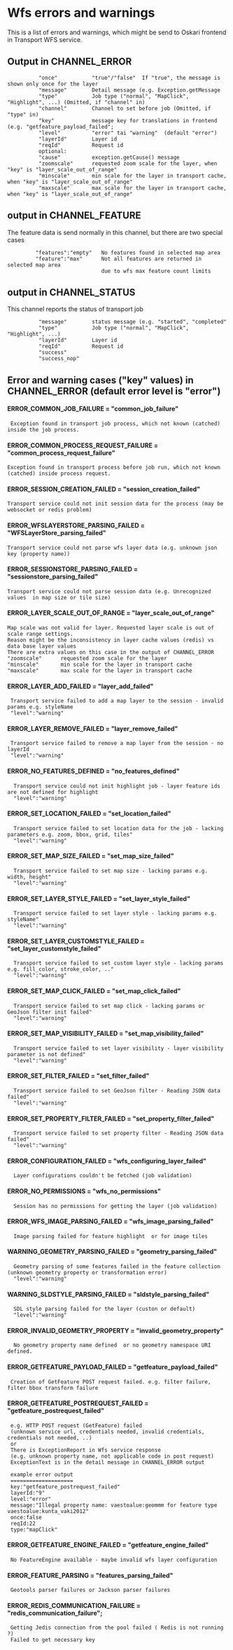 # Wfs errors and warnings

 This is a list of errors and warnings, which might be send to Oskari frontend in Transport WFS service.

## Output in CHANNEL_ERROR

              "once"           "true"/"false"  If "true", the message is shown only once for the layer
              "message"        Detail message (e.g. Exception.getMessage
              "type"           Job type ("normal", "MapClick", "Highlight", ...) (Omitted, if "channel" in)
              "channel"        Channel to set before job (Omitted, if "type" in)
              "key"            message key for translations in frontend (e.g. "getfeature_payload_failed";
              "level"          "error" tai "warning"  (default "error")
              "layerId"        Layer id
              "reqId"          Request id
              optional:
              "cause"          exception.getCause() message
              "zoomscale"      requested zoom scale for the layer, when "key" is "layer_scale_out_of_range"
              "minscale"       min scale for the layer in transport cache, when "key" is "layer_scale_out_of_range"
              "maxscale"       max scale for the layer in transport cache, when "key" is "layer_scale_out_of_range"

##  output in CHANNEL_FEATURE

The feature data is send normally in this channel, but there are two special cases

             "features":"empty"   No features found in selected map area
             "feature":"max"      Not all features are returned in selected map area
                                  due to wfs max feature count limits

##  output in CHANNEL_STATUS

This channel reports the status of transport job

              "message"        status message (e.g. "started", "completed"
              "type"           Job type ("normal", "MapClick", "Highlight", ...)
              "layerId"        Layer id
              "reqId"          Request id
              "success"
              "success_nop"

## Error and warning cases ("key" values) in CHANNEL_ERROR (default error level is "error")

#### ERROR_COMMON_JOB_FAILURE = "common_job_failure"

     Exception found in transport job process, which not known (catched) inside the job process.

#### ERROR_COMMON_PROCESS_REQUEST_FAILURE = "common_process_request_failure"

    Exception found in transport process before job run, which not known (catched) inside process request.

#### ERROR_SESSION_CREATION_FAILED = "session_creation_failed"

    Transport service could not init session data for the process (may be websocket or redis problem)

#### ERROR_WFSLAYERSTORE_PARSING_FAILED = "WFSLayerStore_parsing_failed"

    Transport service could not parse wfs layer data (e.g. unknown json key (property name))

#### ERROR_SESSIONSTORE_PARSING_FAILED = "sessionstore_parsing_failed"

    Transport service could not parse session data (e.g. Unrecognized values  in map size or tile size)

#### ERROR_LAYER_SCALE_OUT_OF_RANGE = "layer_scale_out_of_range"

    Map scale was not valid for layer. Requested layer scale is out of scale range settings.
    Reason might be the inconsistency in layer cache values (redis) vs data base layer values
    There are extra values on this case in the output of CHANNEL_ERROR
    "zoomscale"      requested zoom scale for the layer
    "minscale"       min scale for the layer in transport cache
    "maxscale"       max scale for the layer in transport cache

#### ERROR_LAYER_ADD_FAILED = "layer_add_failed"

     Transport service failed to add a map layer to the session - invalid params e.g. styleName
     "level":"warning"


#### ERROR_LAYER_REMOVE_FAILED = "layer_remove_failed"

     Transport service failed to remove a map layer from the session - no layerId
     "level":"warning"

#### ERROR_NO_FEATURES_DEFINED = "no_features_defined"

      Transport service could not init highlight job - layer feature ids are not defined for highlight
      "level":"warning"

#### ERROR_SET_LOCATION_FAILED = "set_location_failed"

      Transport service failed to set location data for the job - lacking parameters e.g. zoom, bbox, grid, tiles"
      "level":"warning"

#### ERROR_SET_MAP_SIZE_FAILED = "set_map_size_failed"

      Transport service failed to set map size - lacking params e.g. width, height"
      "level":"warning"

#### ERROR_SET_LAYER_STYLE_FAILED = "set_layer_style_failed"

      Transport service failed to set layer style - lacking params e.g. styleName"
      "level":"warning"

#### ERROR_SET_LAYER_CUSTOMSTYLE_FAILED = "set_layer_customstyle_failed"

      Transport service failed to set custom layer style - lacking params e.g. fill_color, stroke_color, .."
      "level":"warning"

#### ERROR_SET_MAP_CLICK_FAILED = "set_map_click_failed"

      Transport service failed to set map click - lacking params or GeoJson filter init failed"
      "level":"warning"

#### ERROR_SET_MAP_VISIBILITY_FAILED = "set_map_visibility_failed"

      Transport service failed to set layer visibility - layer visibility parameter is not defined"
      "level":"warning"

#### ERROR_SET_FILTER_FAILED = "set_filter_failed"

      Transport service failed to set GeoJson filter - Reading JSON data failed"
      "level":"warning"

#### ERROR_SET_PROPERTY_FILTER_FAILED = "set_property_filter_failed"

      Transport service failed to set property filter - Reading JSON data failed"
      "level":"warning"

#### ERROR_CONFIGURATION_FAILED = "wfs_configuring_layer_failed"

      Layer configurations couldn't be fetched (job validation)

#### ERROR_NO_PERMISSIONS = "wfs_no_permissions"

      Session has no permissions for getting the layer (job validation)

####  ERROR_WFS_IMAGE_PARSING_FAILED = "wfs_image_parsing_failed"

      Image parsing failed for feature highlight  or for image tiles

#### WARNING_GEOMETRY_PARSING_FAILED = "geometry_parsing_failed"

      Geometry parsing of some features failed in the feature collection (unknown geometry property or transformation error)
      "level":"warning"

#### WARNING_SLDSTYLE_PARSING_FAILED = "sldstyle_parsing_failed"

      SDL style parsing failed for the layer (custon or default)
      "level":"warning"

#### ERROR_INVALID_GEOMETRY_PROPERTY = "invalid_geometry_property"

      No geometry property name defined  or no geometry namespace URI defined.

#### ERROR_GETFEATURE_PAYLOAD_FAILED = "getfeature_payload_failed"

     Creation of GetFeature POST request failed. e.g. filter failure, filter bbox transform failure

#### ERROR_GETFEATURE_POSTREQUEST_FAILED = "getfeature_postrequest_failed"

     e.g. HTTP POST request (GetFeature) failed
     (unknown service url, credentials needed, invalid credentials, credentials not needed, ..)
     or
     There is ExceptionReport in Wfs service response
     (e.g. unknown property name, not applicable code in post request)
     ExceptionText is in the detail message in CHANNEL_ERROR output

     example error output
     ====================
     key:"getfeature_postrequest_failed"
     layerId:"9"
     level:"error"
     message:"Illegal property name: vaestoalue:geommm for feature type vaestoalue:kunta_vaki2012"
     once:false
     reqId:22
     type:"mapClick"

#### ERROR_GETFEATURE_ENGINE_FAILED = "getfeature_engine_failed"

     No FeatureEngine available - maybe invalid wfs layer configuration

#### ERROR_FEATURE_PARSING = "features_parsing_failed"

     Geotools parser failures or Jackson parser failures

#### ERROR_REDIS_COMMUNICATION_FAILURE = "redis_communication_failure";

     Getting Jedis connection from the pool failed ( Redis is not running ?)
     Failed to get necessary key


